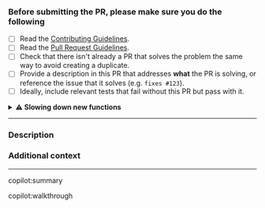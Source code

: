 <!-- Thank you for contributing! -->

### Before submitting the PR, please make sure you do the following

- [ ] Read the [Contributing Guidelines](https://github.com/vueuse/vueuse/blob/main/CONTRIBUTING.md).
- [ ] Read the [Pull Request Guidelines](https://github.com/vueuse/vueuse/blob/main/packages/guidelines.md).
- [ ] Check that there isn't already a PR that solves the problem the same way to avoid creating a duplicate.
- [ ] Provide a description in this PR that addresses **what** the PR is solving, or reference the issue that it solves (e.g. `fixes #123`).
- [ ] Ideally, include relevant tests that fail without this PR but pass with it.

<details>
<summary><strong>⚠️ Slowing down new functions</strong></summary>
<br>

> **Warning**: **Slowing down new functions**
>
> As the VueUse audience continues to grow, we have been inundated with an overwhelming number of feature requests and pull requests. As a result, maintaining the project has become increasingly challenging and has stretched our capacity to its limits. As such, in the near future, we may need to slow down our acceptance of new features and prioritize the stability and quality of existing functions. **Please note that new features for VueUse may not be accepted at this time.** If you have any new ideas, we suggest that you first incorporate them into your own codebase, iterate on them to suit your needs, and assess their generalizability. If you strongly believe that your ideas are beneficial to the community, you may submit a pull request along with your use cases, and we would be happy to review and discuss them. Thank you for your understanding.

</details>

---

### Description

<!-- Please insert your description here and provide especially info about the "what" this PR is solving -->

### Additional context

<!-- e.g. is there anything you'd like reviewers to focus on? -->

---

<!-- These allow GitHub Copilot to provide summary for your PR, do not remove it -->

copilot:summary

copilot:walkthrough
